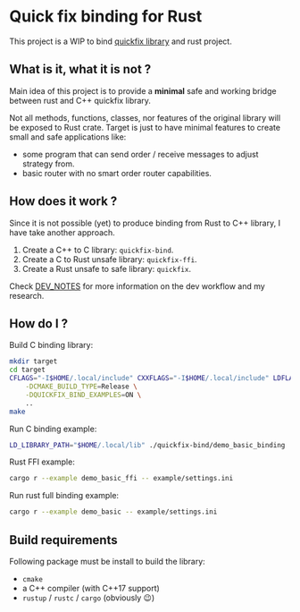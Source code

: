 # Quick fix binding for Rust

This project is a WIP to bind [quickfix library](https://github.com/quickfix/quickfix) and rust project.

## What is it, what it is not ?

Main idea of this project is to provide a **minimal** safe and working bridge between rust and C++ quickfix library.

Not all methods, functions, classes, nor features of the original library will be exposed to Rust crate.
Target is just to have minimal features to create small and safe applications like:

- some program that can send order / receive messages to adjust strategy from.
- basic router with no smart order router capabilities.

## How does it work ?

Since it is not possible (yet) to produce binding from Rust to C++ library, I have take another approach.

1. Create a C++ to C library: `quickfix-bind`.
2. Create a C to Rust unsafe library: `quickfix-ffi`.
3. Create a Rust unsafe to safe library: `quickfix`.

Check [DEV_NOTES](./doc/DEV_NOTES.md) for more information on the dev workflow and my research.

## How do I ?

Build C binding library:

```sh
mkdir target
cd target
CFLAGS="-I$HOME/.local/include" CXXFLAGS="-I$HOME/.local/include" LDFLAGS="-L$HOME/.local/lib" cmake \
    -DCMAKE_BUILD_TYPE=Release \
    -DQUICKFIX_BIND_EXAMPLES=ON \
    ..
make
```

Run C binding example:

```sh
LD_LIBRARY_PATH="$HOME/.local/lib" ./quickfix-bind/demo_basic_binding ../example/settings.ini
```

Rust FFI example:

```sh
cargo r --example demo_basic_ffi -- example/settings.ini
```

Run rust full binding example:

```sh
cargo r --example demo_basic -- example/settings.ini
```

## Build requirements

Following package must be install to build the library:

- `cmake`
- a C++ compiler (with C++17 support)
- `rustup` / `rustc` / `cargo` (obviously 😉)
